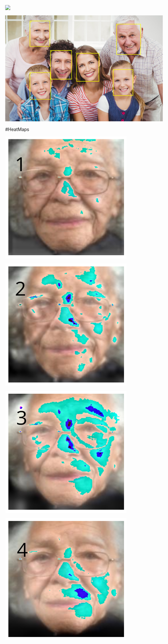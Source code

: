 ![](https://github.com/ahmadrezabaqerzade/age-estimation/blob/main/images/download%20(2).png)

![](https://github.com/ahmadrezabaqerzade/age-estimation/blob/main/images/download%20(3).png)

#HeatMaps

![](https://github.com/ahmadrezabaqerzade/age-estimation/blob/main/images/layer1.png)

![](https://github.com/ahmadrezabaqerzade/age-estimation/blob/main/images/layer2.png)

![](https://github.com/ahmadrezabaqerzade/age-estimation/blob/main/images/layer3.png)

![](https://github.com/ahmadrezabaqerzade/age-estimation/blob/main/images/layer4.png)
